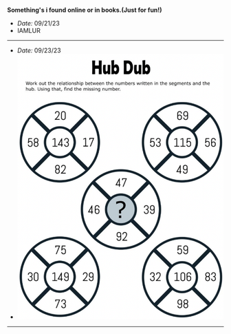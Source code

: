 **Something's i found online or in books.(Just for fun!)**

- *Date:* 09/21/23
- IAMLUR 

---

- *Date:* 09/23/23
- ![puzzle1](./images/puzzle1.png)

---
